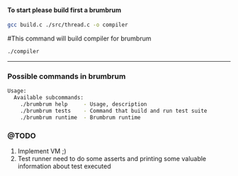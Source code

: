 #### To start please build first a brumbrum
```Bash
gcc build.c ./src/thread.c -o compiler
```
#This command will build compiler for brumbrum
```Bash
./compiler
```
---

### Possible commands in brumbrum
```Bash
Usage:
  Available subcommands:
    ./brumbrum help     - Usage, description
    ./brumbrum tests    - Command that build and run test suite
    ./brumbrum runtime  - Brumbrum runtime
```


### @TODO
1. Implement VM ;)
2. Test runner need to do some asserts and printing some valuable information about test executed
